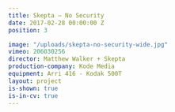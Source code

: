 ```yaml
---
title: Skepta — No Security
date: 2017-02-28 00:00:00 Z
position: 3

image: "/uploads/skepta-no-security-wide.jpg"
vimeo: 206030256
director: Matthew Walker + Skepta
production-company: Kode Media
equipment: Arri 416 - Kodak 500T
layout: project
is-shown: true
is-in-cv: true
---
```


